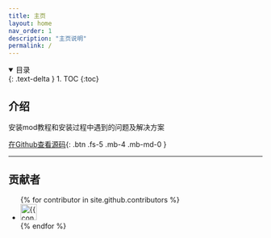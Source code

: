 ```yaml
---
title: 主页
layout: home
nav_order: 1
description: "主页说明"
permalink: /
---
```


<details open markdown="block">
  <summary>
    目录
  </summary>
  {: .text-delta }
1. TOC
{:toc}
</details>


## 介绍

安装mod教程和安装过程中遇到的问题及解决方案

[在Github查看源码][elden ring mod decs repo]{: .btn .fs-5 .mb-4 .mb-md-0 }

---

## 贡献者

<ul class="list-style-none">
{% for contributor in site.github.contributors %}
  <li class="d-inline-block mr-1">
     <a target="_blank" href="{{ contributor.html_url }}"><img src="{{ contributor.avatar_url }}" width="32" height="32" alt="{{ contributor.login }}"></a>
  </li>
{% endfor %}
</ul>


[elden ring mod decs repo]: https://github.com/elden-ring-mod-docs/elden-ring-mod-docs.github.io